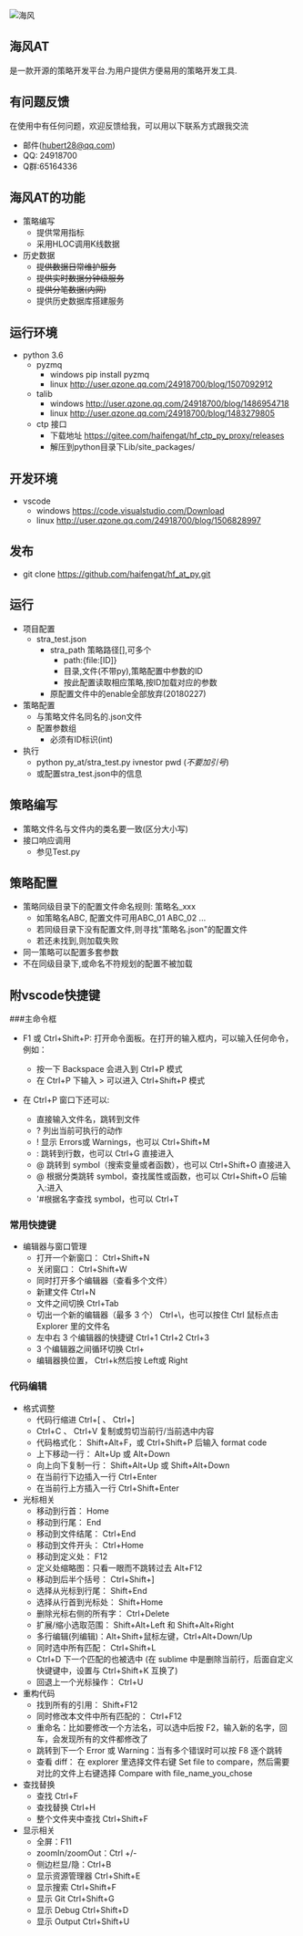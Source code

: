 ![海风](http://git.oschina.net/uploads/2/330302_haifengat.png?1484575602)
## 海风AT
是一款开源的策略开发平台.为用户提供方便易用的策略开发工具.

## 有问题反馈
在使用中有任何问题，欢迎反馈给我，可以用以下联系方式跟我交流

- 邮件(hubert28@qq.com)
- QQ: 24918700
- Q群:65164336

## 海风AT的功能
- 策略编写
    -  提供常用指标
    -  采用HLOC调用K线数据
- 历史数据
    - <del> 提供数据日常维护服务 </del>
    - <del> 提供实时数据分钟级服务 </del>
    - <del> 提供分笔数据(内网) </del>
    - 提供历史数据库搭建服务

## 运行环境
- python 3.6
    - pyzmq
        - windows pip install pyzmq
        - linux   http://user.qzone.qq.com/24918700/blog/1507092912
    - talib
        - windows http://user.qzone.qq.com/24918700/blog/1486954718
        - linux   http://user.qzone.qq.com/24918700/blog/1483279805
    - ctp 接口
        - 下载地址 https://gitee.com/haifengat/hf_ctp_py_proxy/releases
        - 解压到python目录下Lib/site_packages/
## 开发环境
- vscode
    - windows  https://code.visualstudio.com/Download
    - linux  http://user.qzone.qq.com/24918700/blog/1506828997

## 发布
- git clone https://github.com/haifengat/hf_at_py.git

## 运行
- 项目配置
    - stra_test.json
        - stra_path 策略路径[],可多个
            - path:{file:[ID]}
            - 目录,文件(不带py),策略配置中参数的ID
            - 按此配置读取相应策略,按ID加载对应的参数
        - 原配置文件中的enable全部放弃(20180227)
- 策略配置
    - 与策略文件名同名的.json文件
    - 配置参数组
        - 必须有ID标识(int)
- 执行
    - python py_at/stra_test.py ivnestor pwd (*不要加引号*)
    - 或配置stra_test.json中的信息

## 策略编写
- 策略文件名与文件内的类名要一致(区分大小写)
- 接口响应调用
    - 参见Test.py

## 策略配置
- 策略同级目录下的配置文件命名规则: 策略名_xxx
    - 如策略名ABC, 配置文件可用ABC_01 ABC_02 ...
    - 若同级目录下没有配置文件,则寻找"策略名.json"的配置文件
    - 若还未找到,则加载失败
- 同一策略可以配置多套参数
- 不在同级目录下,或命名不符规划的配置不被加载

## 附vscode快捷键
###主命令框
- F1 或 Ctrl+Shift+P: 打开命令面板。在打开的输入框内，可以输入任何命令，例如：
    - 按一下 Backspace 会进入到 Ctrl+P 模式
    - 在 Ctrl+P 下输入 > 可以进入 Ctrl+Shift+P 模式

- 在 Ctrl+P 窗口下还可以:
    - 直接输入文件名，跳转到文件
    - ? 列出当前可执行的动作
    - ! 显示 Errors或 Warnings，也可以 Ctrl+Shift+M
    - : 跳转到行数，也可以 Ctrl+G 直接进入
    - @ 跳转到 symbol（搜索变量或者函数），也可以 Ctrl+Shift+O 直接进入
    - @ 根据分类跳转 symbol，查找属性或函数，也可以 Ctrl+Shift+O 后输入:进入
    - '#根据名字查找 symbol，也可以 Ctrl+T

### 常用快捷键
- 编辑器与窗口管理
    - 打开一个新窗口： Ctrl+Shift+N
    - 关闭窗口： Ctrl+Shift+W
    - 同时打开多个编辑器（查看多个文件）
    - 新建文件 Ctrl+N
    - 文件之间切换 Ctrl+Tab
    - 切出一个新的编辑器（最多 3 个） Ctrl+\，也可以按住 Ctrl 鼠标点击 Explorer 里的文件名
    - 左中右 3 个编辑器的快捷键 Ctrl+1 Ctrl+2 Ctrl+3
    - 3 个编辑器之间循环切换 Ctrl+
    - 编辑器换位置， Ctrl+k然后按 Left或 Right

### 代码编辑
- 格式调整
    - 代码行缩进 Ctrl+[ 、 Ctrl+]
    - Ctrl+C 、 Ctrl+V 复制或剪切当前行/当前选中内容
    - 代码格式化： Shift+Alt+F，或 Ctrl+Shift+P 后输入 format code
    - 上下移动一行： Alt+Up 或 Alt+Down
    - 向上向下复制一行： Shift+Alt+Up 或 Shift+Alt+Down
    - 在当前行下边插入一行 Ctrl+Enter
    - 在当前行上方插入一行 Ctrl+Shift+Enter
- 光标相关
    - 移动到行首： Home
    - 移动到行尾： End
    - 移动到文件结尾： Ctrl+End
    - 移动到文件开头： Ctrl+Home
    - 移动到定义处： F12
    - 定义处缩略图：只看一眼而不跳转过去 Alt+F12
    - 移动到后半个括号： Ctrl+Shift+]
    - 选择从光标到行尾： Shift+End
    - 选择从行首到光标处： Shift+Home
    - 删除光标右侧的所有字： Ctrl+Delete
    - 扩展/缩小选取范围： Shift+Alt+Left 和 Shift+Alt+Right
    - 多行编辑(列编辑)：Alt+Shift+鼠标左键，Ctrl+Alt+Down/Up
    - 同时选中所有匹配： Ctrl+Shift+L
    - Ctrl+D 下一个匹配的也被选中 (在 sublime 中是删除当前行，后面自定义快键键中，设置与 Ctrl+Shift+K 互换了)
    - 回退上一个光标操作： Ctrl+U
- 重构代码
    - 找到所有的引用： Shift+F12
    - 同时修改本文件中所有匹配的： Ctrl+F12
    - 重命名：比如要修改一个方法名，可以选中后按 F2，输入新的名字，回车，会发现所有的文件都修改了
    - 跳转到下一个 Error 或 Warning：当有多个错误时可以按 F8 逐个跳转
    - 查看 diff： 在 explorer 里选择文件右键 Set file to compare，然后需要对比的文件上右键选择 Compare with file_name_you_chose
- 查找替换
    - 查找 Ctrl+F
    - 查找替换 Ctrl+H
    - 整个文件夹中查找 Ctrl+Shift+F
- 显示相关
    - 全屏：F11
    - zoomIn/zoomOut：Ctrl +/-
    - 侧边栏显/隐：Ctrl+B
    - 显示资源管理器 Ctrl+Shift+E
    - 显示搜索 Ctrl+Shift+F
    - 显示 Git Ctrl+Shift+G
    - 显示 Debug Ctrl+Shift+D
    - 显示 Output Ctrl+Shift+U
  
